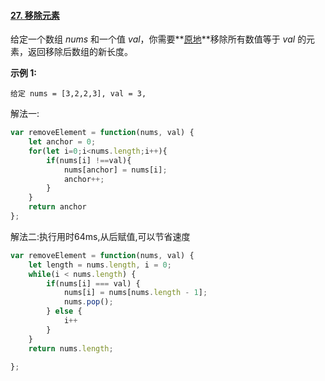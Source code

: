 #### [27. 移除元素](https://leetcode-cn.com/problems/remove-element/)

 给定一个数组 *nums* 和一个值 *val*，你需要**[原地](https://baike.baidu.com/item/原地算法)**移除所有数值等于 *val* 的元素，返回移除后数组的新长度。 

**示例 1:**

```
给定 nums = [3,2,2,3], val = 3,
```

解法一:

```js
var removeElement = function(nums, val) {
    let anchor = 0;
    for(let i=0;i<nums.length;i++){
        if(nums[i] !==val){
            nums[anchor] = nums[i];
            anchor++;
        }
    }
    return anchor
};
```

解法二:执行用时64ms,从后赋值,可以节省速度

```js
var removeElement = function(nums, val) {
    let length = nums.length, i = 0;
    while(i < nums.length) {
        if(nums[i] === val) {
            nums[i] = nums[nums.length - 1];
            nums.pop();
        } else {
            i++
        }
    }
    return nums.length;
    
};
```

#### 